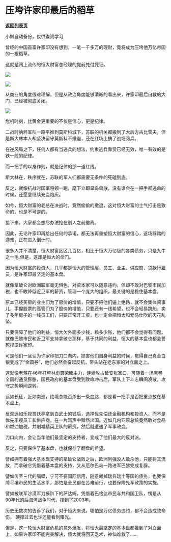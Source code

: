 # 压垮许家印最后的稻草

[**返回列表页**](/gzh/政事堂2019)

小懒自动备份，仅供查阅学习

曾经的中国首富许家印没有想到，一笔一千多万的理财，竟将成为压垮他万亿帝国的一根稻草。

  

这就是网上流传的恒大财富总经理的提前兑付凭证。

  

![](https://mmbiz.qpic.cn/mmbiz_jpg/rxhS23yu8cMEiaohY8yVvNFicFRbau6E5SDknM0FjN8aYu6cwp2payEMhhDyVAVVe2icltGiahj2dTwFDibwyHBaFKw/640?wx_fmt=jpeg)

![](https://mmbiz.qpic.cn/mmbiz_jpg/rxhS23yu8cMEiaohY8yVvNFicFRbau6E5SLRDTxZAcVzEicpTWzcxia5aQJdxFTCfKKG6Ih3hvoh9FpWlDD52JdkJg/640?wx_fmt=jpeg)

  

从商业的角度很难理解，但是从政治角度能够清晰的看出来，许家印最后自救的大门，已经被彻底关闭。

  

![](https://mmbiz.qpic.cn/mmbiz_jpg/rxhS23yu8cMEiaohY8yVvNFicFRbau6E5S53t3lzBicvZjRBZqS2bKISDY6DOwo0bFmDoASJEwL89yEQOoBGzFcEA/640?wx_fmt=jpeg)

  

危机时刻，比黄金更重要的不仅是信心，更是纪律。  

  

二战时纳粹军队一路平推到莫斯科城下，苏联的机关都搬到了大后方古比雪夫，但是斯大林本人却坚决留守莫斯科不撤退，还在红场上搞了战场阅兵。

  

在逆风局之下，任何人都有当逃兵的想法，约束逃兵靠赏已经无效，唯一有效的是铁一般的纪律。

  

而一把手的以身作则，就是纪律的那一道红线。

  

斯大林在，秩序就在，苏联的军人们都需要无条件的死磕到底。

  

反之，就像抗战时国军将领一跑，麾下立即呈鸟兽散，没有谁会在一把手都逃命的时候，还愿意继续充当炮灰。

  

如今，恒大财富的老总在决战时，竟然偷偷的撤退，这对恒大财富的士气打击是致命的，也是不可逆的。

  

接下来，大家都会想尽办法抢在别人之前撤离。

  

因此，无论许家印再给出任何的承诺，都无法再重塑恒大财富的信心，这场踩踏的游戏，正在进入倒计时。

  

很多人并不清楚，恒大财富区区几百亿，相比于恒大万亿级的各类债务，只是九牛之一毛.但是，这却是恒大的命门。

  

因为恒大财富的投资人，几乎都是恒大的管理层、员工、业主、供应商、贷款行雇员，是许家印最坚定的基本盘。

  

就像拿破仑对欧洲联军毫无惧色，对资本家可以随意违约，但却不敢对巴黎市民加税，也不敢降低近卫军的薪资，管理一个庞大的组织，最关键的是稳住基本盘。

  

原本已经买房的业主们为了房价的增值，只要不把他们逼上绝路，就不会集体闹事儿，手握股票的高管们为了股价的增值，只要还有一线希望，也不会轻易跳船，卖了多年房子的一线员工们，只要正常开工资，也一定会把恒大和爱马仕吹的天花乱坠。

  

只要保障了他们的利益，恒大欠外面多少钱，赖多少账，他们都不会觉得有问题。就像巴黎市民和近卫军支持拿破仑那样，基于共同的利益，恒大的基本盘也都会誓死捍卫许家印。

  

可是他们一旦认为许家印把刀口向内，损害他们自身利益的时候，觉得自己真金白银变成了“金圆券”，他们必然会奋起反抗，带头站在老东家的对立面之上。

  

这就像老蒋在46年打垮林彪聂荣臻主力，连续攻占延安张家口，可随着一场席卷全国的通货膨胀，国民政府的基本盘受到致命冲击后，军队上下斗志瞬间涣散，攻守之势瞬间逆转。  

  

远如长征，近如南巡，绝境总能否杀出一条血路，都是看一把手是否把重点放在基本盘上。

  

反观远如乐视贾跃亭拿到白武士的钱后，选择优先偿还金融机构和投资人，而不是优先乐视员工和供应商，在一片骂声中黯然出国。近如几内亚原总统竟然敢对食品和燃油加税，并削减精英卫队的薪资，然后就遭遇了军事政变。

  

刀口向内，会让当年他们最坚定的支持者，变成了他们最大的反对派。  

  

反之，只要保住了基本盘，也就保存了翻盘的希望。  

  

譬如拥有着强大基本盘支持的拿破仑战败之后，欧洲列强没人敢杀他，只能将其流放，而拿破仑凭借着基本盘的支持，又从厄尔巴岛一路进军巴黎完成复辟。

  

譬如传至三代的隔壁，宁可不要国际信用，随意赖掉瑞典瑞士等国的债务，也要保障平壤市民的生活水平，那怕是全民都在苦难前行，也要保障先军政策的实施。

  

譬如被联军沙漠军刀揍趴下的萨达姆，凭借着巴格达市民与共和国卫队，愣是从90年代的后海湾战争时代，撑到了2003年。  

  

历史无数次的告诉了我们，对于恒大来说，哪怕是万亿债务违约，都不会造成致命伤， 硬撑过去也许还能看到曙光。

  

但是，这一轮恒大财富危机的意外爆发，将恒大最坚定的基本盘都推到了对立面上，如果许家印不能完美解决，恒大就将回天乏术，神仙难救了......

  

